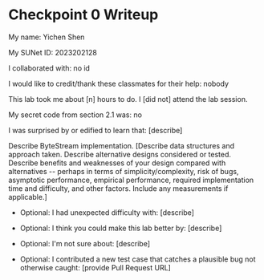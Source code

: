 Checkpoint 0 Writeup
====================

My name: Yichen Shen

My SUNet ID: 2023202128

I collaborated with: no id

I would like to credit/thank these classmates for their help: nobody

This lab took me about [n] hours to do. I [did not] attend the lab session.

My secret code from section 2.1 was: no

I was surprised by or edified to learn that: [describe]

Describe ByteStream implementation. [Describe data structures and
approach taken. Describe alternative designs considered or tested.
Describe benefits and weaknesses of your design compared with
alternatives -- perhaps in terms of simplicity/complexity, risk of
bugs, asymptotic performance, empirical performance, required
implementation time and difficulty, and other factors. Include any
measurements if applicable.]

- Optional: I had unexpected difficulty with: [describe]

- Optional: I think you could make this lab better by: [describe]

- Optional: I'm not sure about: [describe]

- Optional: I contributed a new test case that catches a plausible bug
  not otherwise caught: [provide Pull Request URL]